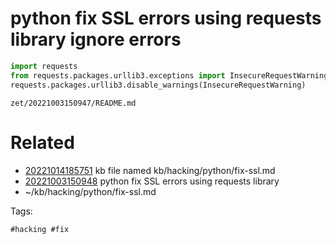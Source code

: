# python fix SSL errors using requests library ignore errors
```python
import requests
from requests.packages.urllib3.exceptions import InsecureRequestWarning
requests.packages.urllib3.disable_warnings(InsecureRequestWarning)
```

` zet/20221003150947/README.md `

# Related

- [20221014185751](/zet/20221014185751/README.md) kb file named kb/hacking/python/fix-ssl.md
- [20221003150948](/zet/20221003150948/README.md) python fix SSL errors using requests library
- ~/kb/hacking/python/fix-ssl.md

Tags:

    #hacking #fix 
